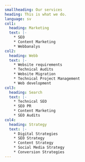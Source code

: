 ```yaml
---
smallheading: Our services
heading: This is what we do.
language: sv
col1:
  heading: Marketing
  text: |-
    * SEO
    * Content Marketing
    * W﻿ebbanalys
col2:
  heading: Webb
  text: |-
    * Website requirements 
    * Technical Audits
    * Website Migration
    * Technical Project Management
    * Web development
col3:
  heading: Search
  text: |-
    * Technical SEO 
    * SEO PR
    * Content Marketing 
    * SEO Audits
col4:
  heading: Strategy
  text: |-
    * Digital Strategies
    * SEO Strategy
    * Content Strategy
    * Social Media Strategy
    * Conversion Strategies
---
```

